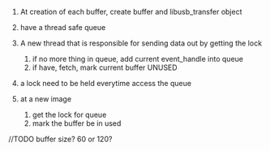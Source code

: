 1. At creation of each buffer, create buffer and libusb_transfer object
2. have a thread safe queue

3. A new thread that is responsible for sending data out by getting the lock
    1. if no more thing in queue, add current event_handle into queue 
    2. if have, fetch, mark current buffer UNUSED
4. a lock need to be held everytime access the queue

5. at a new image
    1. get the lock for queue
    2. mark the buffer be in used

//TODO buffer size? 60 or 120?

